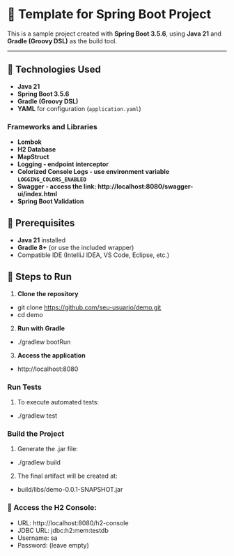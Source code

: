 # 🧩 Template for Spring Boot Project

This is a sample project created with **Spring Boot 3.5.6**, 
using **Java 21** and **Gradle (Groovy DSL)** as the build tool.

---

## 🚀 Technologies Used

- **Java 21**
- **Spring Boot 3.5.6**
- **Gradle (Groovy DSL)**
- **YAML** for configuration (`application.yaml`)

### Frameworks and Libraries

- **Lombok**
- **H2 Database**
- **MapStruct**
- **Logging - endpoint interceptor**
- **Colorized Console Logs - use environment variable `LOGGING_COLORS_ENABLED`**
- **Swagger - access the link: http://localhost:8080/swagger-ui/index.html**
- **Spring Boot Validation**

## 🔹 Prerequisites
- **Java 21** installed
- **Gradle 8+** (or use the included wrapper)
- Compatible IDE (IntelliJ IDEA, VS Code, Eclipse, etc.)

## 🧰 Steps to Run

1. **Clone the repository**
 - git clone https://github.com/seu-usuario/demo.git
 - cd demo

2. **Run with Gradle**
 - ./gradlew bootRun

3. **Access the application**
 - http://localhost:8080

### Run Tests

1. To execute automated tests:
 - ./gradlew test

### Build the Project

1. Generate the .jar file:
 - ./gradlew build

2. The final artifact will be created at:
 - build/libs/demo-0.0.1-SNAPSHOT.jar

### 💾 Access the H2 Console:
- URL: http://localhost:8080/h2-console
- JDBC URL: jdbc:h2:mem:testdb
- Username: sa
- Password: (leave empty)